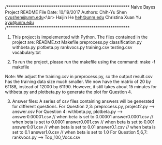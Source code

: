 /**********************************************************
Naive Bayes Project README File
Date:	10/19/2017 
Authors:	Chih-Yu Shen	cyushen@unm.edu<\br>
		Haijin He 	heh@unm.edu
		Christina Xuan Yu xyu@unm.edu
/**********************************************************

1. This project is impelemented with Python. The files contained 
in the project are:
	README.txt
	Makefile
	preprocess.py
	classification.py
	withbeta.py
	plotbeta.py
	rankvocs.py
	training.csv
	testing.csv
	vocabulary.txt

2. To run the project, please run the makefile using the command:
make -f makefile

Note: We adjust the training.csv in preprocess.py, so the output result.csv has the training data size much smaller. We now have the matrix of 20 by 61188, instead of 12000 by 61190.
	However, it still takes about 15 minutes for withbeta.py and plotbeta.py 
to generate the plot for Question 4.

3. Answer files:
A series of csv files containing answers will be generated for different questions.
For Question 2,3:	preprocess.py, project2.py --> answer.csv
For Question 4:		withbeta.py, plotbeta.py  --> 
					answer0.00001.csv // when beta is set to 0.00001
					answer0.0001.csv  // when beta is set to 0.0001
					answer0.001.csv   // when beta is set to 0.001
					answer0.01.csv    // when beta is set to 0.01
					answer0.1.csv     // when beta is set to 0.1
					answer1.0.csv     // when beta is set to 1.0
For Question 5,6,7:	rankvocs.py  --> Top_100_Vocs.csv





